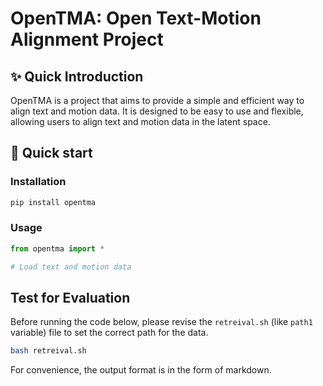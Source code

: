 # OpenTMA: Open Text-Motion Alignment Project

## ✨ Quick Introduction

OpenTMA is a project that aims to provide a simple and efficient way to align text and motion data. It is designed to be easy to use and flexible, allowing users to align text and motion data in the latent space. 

## 🚀 Quick start

### Installation

```bash
pip install opentma
```

### Usage

```python
from opentma import *

# Load text and motion data

```

## Test for Evaluation

Before running the code below, please revise the `retreival.sh` (like `path1` variable) file to set the correct path for the data. 

```bash
bash retreival.sh
```

For convenience, the output format is in the form of markdown. 